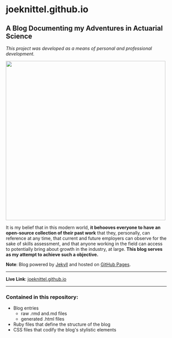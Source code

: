 # joeknittel.github.io

## A Blog Documenting my Adventures in Actuarial Science

*This project was developed as a means of personal and professional development.*

<img src = "https://joeknittel.github.io/images/soa.jpg" width = 500>

It is my belief that in this modern world, **it behooves everyone to have an open-source collection of their past work** that they, personally, can reference at any time, that current and future employers can observe for the sake of skills assessment, and that anyone working in the field can access to potentially bring about growth in the industry, at large. **This blog serves as my attempt to achieve such a objective.** 

**Note**: Blog powered by [Jekyll](https://jekyllrb.com/) and hosted on [GitHub Pages](https://pages.github.com/). 

<hr>

**Live Link**: <a href = "https://joeknittel.github.io/">joeknittel.github.io</a>

<hr>

### Contained in this repository:

- Blog entries 
  - raw .rmd and.md files
  - generated .html files
- Ruby files that define the structure of the blog
- CSS files that codify the blog's stylistic elements
